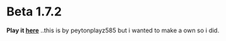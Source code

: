# Beta 1.7.2
**Play it [here](https://peytonplayz595.github.io/Beta-1.7.3/web/)**
..this is by peytonplayz585 but i wanted to make a own so i did. 

